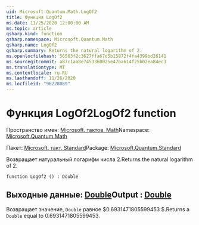 ```yaml
---
uid: Microsoft.Quantum.Math.LogOf2
title: Функция LogOf2
ms.date: 11/25/2020 12:00:00 AM
ms.topic: article
qsharp.kind: function
qsharp.namespace: Microsoft.Quantum.Math
qsharp.name: LogOf2
qsharp.summary: Returns the natural logarithm of 2.
ms.openlocfilehash: 56563f2c3627ffa67d5b15872f4fa4399bd26141
ms.sourcegitcommit: a87c1aa8e7453360025e47ba614f25b02ea84ec3
ms.translationtype: MT
ms.contentlocale: ru-RU
ms.lasthandoff: 11/26/2020
ms.locfileid: "96228089"
---
```

# <a name="logof2-function"></a><span data-ttu-id="df7b8-102">Функция LogOf2</span><span class="sxs-lookup"><span data-stu-id="df7b8-102">LogOf2 function</span></span>

<span data-ttu-id="df7b8-103">Пространство имен: [Microsoft. тактов. Math](xref:Microsoft.Quantum.Math)</span><span class="sxs-lookup"><span data-stu-id="df7b8-103">Namespace: [Microsoft.Quantum.Math](xref:Microsoft.Quantum.Math)</span></span>

<span data-ttu-id="df7b8-104">Пакет: [Microsoft. такт. Standard](https://nuget.org/packages/Microsoft.Quantum.Standard)</span><span class="sxs-lookup"><span data-stu-id="df7b8-104">Package: [Microsoft.Quantum.Standard](https://nuget.org/packages/Microsoft.Quantum.Standard)</span></span>


<span data-ttu-id="df7b8-105">Возвращает натуральный логарифм числа 2.</span><span class="sxs-lookup"><span data-stu-id="df7b8-105">Returns the natural logarithm of 2.</span></span>

```qsharp
function LogOf2 () : Double
```


## <a name="output--double"></a><span data-ttu-id="df7b8-106">Выходные данные: [Double](xref:microsoft.quantum.lang-ref.double)</span><span class="sxs-lookup"><span data-stu-id="df7b8-106">Output : [Double](xref:microsoft.quantum.lang-ref.double)</span></span>

<span data-ttu-id="df7b8-107">Возвращает значение, `Double` равное $0.6931471805599453 $.</span><span class="sxs-lookup"><span data-stu-id="df7b8-107">Returns a `Double` equal to $0.6931471805599453$.</span></span>